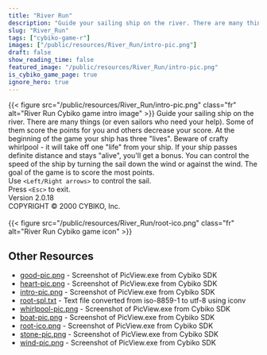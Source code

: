 ```yaml
---
title: "River Run"
description: "Guide your sailing ship on the river. There are many things (or even sailors who need your help). Some of them score the points for you and others decrease your score. At the beginning of the game your ship has three \"lives\". Beware of crafty whirlpool - it will take off one \"lif..."
slug: "River_Run"
tags: ["cybiko-game-r"]
images: ["/public/resources/River_Run/intro-pic.png"]
draft: false
show_reading_time: false
featured_image: "/public/resources/River_Run/intro-pic.png"
is_cybiko_game_page: true
ignore_hero: true
---
```

{{< figure src="/public/resources/River_Run/intro-pic.png" class="fr" alt="River Run Cybiko game intro image" >}}
Guide your sailing ship on the river. There are many things (or even sailors who need your help). Some of them score the points for you and others decrease your score. At the beginning of the game your ship has three "lives". Beware of crafty whirlpool - it will take off one "life" from your ship. If your ship passes definite distance and stays "alive", you'll get a bonus. You can control the speed of the ship by turning the sail down the wind or against the wind. The goal of the game is to score the most points. \
Use `<Left/Right arrows>`  to control the sail. \
Press `<Esc>`  to exit. \
Version 2.0.18 \
COPYRIGHT © 2000 CYBIKO, Inc. \
 \
 {{< figure src="/public/resources/River_Run/root-ico.png" class="fr" alt="River Run Cybiko game icon" >}}

## Other Resources
* [good-pic.png](/public/resources/River_Run/good-pic.png) - Screenshot of PicView.exe from Cybiko SDK
* [heart-pic.png](/public/resources/River_Run/heart-pic.png) - Screenshot of PicView.exe from Cybiko SDK
* [intro-pic.png](/public/resources/River_Run/intro-pic.png) - Screenshot of PicView.exe from Cybiko SDK
* [root-spl.txt](/public/resources/River_Run/root-spl.txt) - Text file converted from iso-8859-1 to utf-8 using iconv
* [whirlpool-pic.png](/public/resources/River_Run/whirlpool-pic.png) - Screenshot of PicView.exe from Cybiko SDK
* [boat-pic.png](/public/resources/River_Run/boat-pic.png) - Screenshot of PicView.exe from Cybiko SDK
* [root-ico.png](/public/resources/River_Run/root-ico.png) - Screenshot of PicView.exe from Cybiko SDK
* [stone-pic.png](/public/resources/River_Run/stone-pic.png) - Screenshot of PicView.exe from Cybiko SDK
* [wind-pic.png](/public/resources/River_Run/wind-pic.png) - Screenshot of PicView.exe from Cybiko SDK
